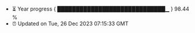 - ⏳ Year progress { █████████████████████████████▁ } 98.44 %
- ⏰ Updated on Tue, 26 Dec 2023 07:15:33 GMT

